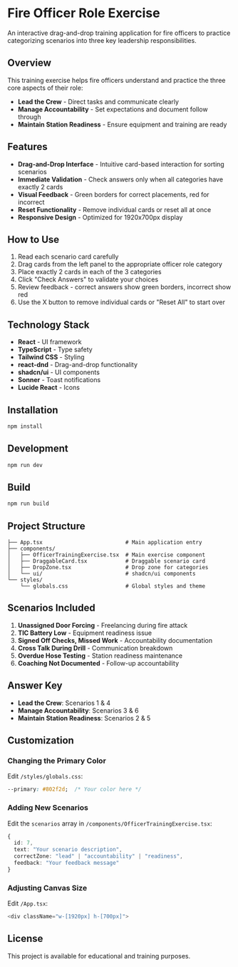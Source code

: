 # Fire Officer Role Exercise

An interactive drag-and-drop training application for fire officers to practice categorizing scenarios into three key leadership responsibilities.

## Overview

This training exercise helps fire officers understand and practice the three core aspects of their role:
- **Lead the Crew** - Direct tasks and communicate clearly
- **Manage Accountability** - Set expectations and document follow through
- **Maintain Station Readiness** - Ensure equipment and training are ready

## Features

- **Drag-and-Drop Interface** - Intuitive card-based interaction for sorting scenarios
- **Immediate Validation** - Check answers only when all categories have exactly 2 cards
- **Visual Feedback** - Green borders for correct placements, red for incorrect
- **Reset Functionality** - Remove individual cards or reset all at once
- **Responsive Design** - Optimized for 1920x700px display

## How to Use

1. Read each scenario card carefully
2. Drag cards from the left panel to the appropriate officer role category
3. Place exactly 2 cards in each of the 3 categories
4. Click "Check Answers" to validate your choices
5. Review feedback - correct answers show green borders, incorrect show red
6. Use the X button to remove individual cards or "Reset All" to start over

## Technology Stack

- **React** - UI framework
- **TypeScript** - Type safety
- **Tailwind CSS** - Styling
- **react-dnd** - Drag-and-drop functionality
- **shadcn/ui** - UI components
- **Sonner** - Toast notifications
- **Lucide React** - Icons

## Installation

```bash
npm install
```

## Development

```bash
npm run dev
```

## Build

```bash
npm run build
```

## Project Structure

```
├── App.tsx                          # Main application entry
├── components/
│   ├── OfficerTrainingExercise.tsx  # Main exercise component
│   ├── DraggableCard.tsx            # Draggable scenario card
│   ├── DropZone.tsx                 # Drop zone for categories
│   └── ui/                          # shadcn/ui components
└── styles/
    └── globals.css                  # Global styles and theme
```

## Scenarios Included

1. **Unassigned Door Forcing** - Freelancing during fire attack
2. **TIC Battery Low** - Equipment readiness issue
3. **Signed Off Checks, Missed Work** - Accountability documentation
4. **Cross Talk During Drill** - Communication breakdown
5. **Overdue Hose Testing** - Station readiness maintenance
6. **Coaching Not Documented** - Follow-up accountability

## Answer Key

- **Lead the Crew**: Scenarios 1 & 4
- **Manage Accountability**: Scenarios 3 & 6
- **Maintain Station Readiness**: Scenarios 2 & 5

## Customization

### Changing the Primary Color

Edit `/styles/globals.css`:
```css
--primary: #802f2d;  /* Your color here */
```

### Adding New Scenarios

Edit the `scenarios` array in `/components/OfficerTrainingExercise.tsx`:
```typescript
{
  id: 7,
  text: "Your scenario description",
  correctZone: "lead" | "accountability" | "readiness",
  feedback: "Your feedback message"
}
```

### Adjusting Canvas Size

Edit `/App.tsx`:
```typescript
<div className="w-[1920px] h-[700px]">
```

## License

This project is available for educational and training purposes.
